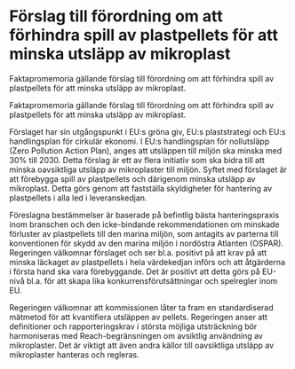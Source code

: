 # Förslag till förordning om att förhindra spill av plastpellets för att minska utsläpp av mikroplast

Faktapromemoria gällande förslag till förordning om att förhindra spill av plastpellets för att minska utsläpp av mikroplast.

Faktapromemoria gällande förslag till förordning om att förhindra spill av plastpellets för att minska utsläpp av mikroplast.

Förslaget har sin utgångspunkt i EU:s gröna giv, EU:s plaststrategi och EU:s
handlingsplan för cirkulär ekonomi. I EU:s handlingsplan för nollutsläpp
(Zero Pollution Action Plan), anges att utsläppen till miljön ska minska med
30% till 2030. Detta förslag är ett av flera initiativ som ska bidra till att
minska oavsiktliga utsläpp av mikroplaster till miljön.
Syftet med förslaget är att förebygga spill av plastpellets och därigenom
minska utsläpp av mikroplast. Detta görs genom att fastställa skyldigheter för hantering av plastpellets i alla led i leveranskedjan.

Föreslagna bestämmelser är baserade på befintlig bästa hanteringspraxis
inom branschen och den icke-bindande rekommendationen om minskade
förluster av plastpellets till den marina miljön, som antagits av parterna till
konventionen för skydd av den marina miljön i nordöstra Atlanten (OSPAR).
Regeringen välkomnar förslaget och ser bl.a. positivt på att krav på att
minska läckaget av plastpellets i hela värdekedjan införs och att åtgärderna i första hand ska vara förebyggande. Det är positivt att detta görs på EU-nivå bl.a. för att skapa lika konkurrensförutsättningar och spelregler inom EU.

Regeringen välkomnar att kommissionen låter ta fram en standardiserad
mätmetod för att kvantifiera utsläppen av pellets. Regeringen anser att
definitioner och rapporteringskrav i största möjliga utsträckning bör
harmoniseras med Reach-begränsningen om avsiktlig användning av
mikroplaster. Det är viktigt att även andra källor till oavsiktliga utsläpp av
mikroplaster hanteras och regleras.
